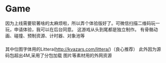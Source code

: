 # Game
因为上线需要软著啥的太麻烦啦，所以弄个体验版好了。可微信扫描二维码玩一玩，申请体验，我可以在后台同意。
这游戏从头到尾都是独立制作。
有骨骼动画、碰撞、预制资源、计时器、对象池等
###
其中位图字体用的Littera(http://kvazars.com/littera/)（良心推荐）
此外因为源码包超出4M,采用了分包加载
图片等素材用的外网资源
